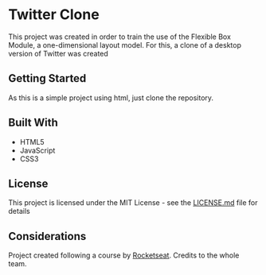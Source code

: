 # Twitter Clone

This project was created in order to train the use of the Flexible Box Module, a one-dimensional layout model. For this, a clone of a desktop version of Twitter was created

## Getting Started

As this is a simple project using html, just clone the repository.

## Built With

* HTML5
* JavaScript
* CSS3

## License

This project is licensed under the MIT License - see the [LICENSE.md](LICENSE.md) file for details

## Considerations

Project created following a course by [Rocketseat](https://rocketseat.com.br/). Credits to the whole team.
